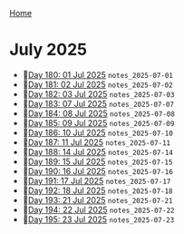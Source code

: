 [Home](../../main.md)

# July 2025

- 📝[Day 180: 01 Jul 2025](./07/notes_2025-07-01.md) `notes_2025-07-01`
- 📝[Day 181: 02 Jul 2025](./07/notes_2025-07-02.md) `notes_2025-07-02`
- 📝[Day 182: 03 Jul 2025](./07/notes_2025-07-03.md) `notes_2025-07-03`
- 📝[Day 183: 07 Jul 2025](./07/notes_2025-07-07.md) `notes_2025-07-07`
- 📝[Day 184: 08 Jul 2025](./07/notes_2025-07-08.md) `notes_2025-07-08`
- 📝[Day 185: 09 Jul 2025](./07/notes_2025-07-09.md) `notes_2025-07-09`
- 📝[Day 186: 10 Jul 2025](./07/notes_2025-07-10.md) `notes_2025-07-10`
- 📝[Day 187: 11 Jul 2025](./07/notes_2025-07-11.md) `notes_2025-07-11`
- 📝[Day 188: 14 Jul 2025](./07/notes_2025-07-14.md) `notes_2025-07-14`
- 📝[Day 189: 15 Jul 2025](./07/notes_2025-07-15.md) `notes_2025-07-15`
- 📝[Day 190: 16 Jul 2025](./07/notes_2025-07-16.md) `notes_2025-07-16`
- 📝[Day 191: 17 Jul 2025](./07/notes_2025-07-17.md) `notes_2025-07-17`
- 📝[Day 192: 18 Jul 2025](./07/notes_2025-07-18.md) `notes_2025-07-18`
- 📝[Day 193: 21 Jul 2025](./07/notes_2025-07-21.md) `notes_2025-07-21`
- 📝[Day 194: 22 Jul 2025](./07/notes_2025-07-22.md) `notes_2025-07-22`
- 📝[Day 195: 23 Jul 2025](./07/notes_2025-07-23.md) `notes_2025-07-23`
